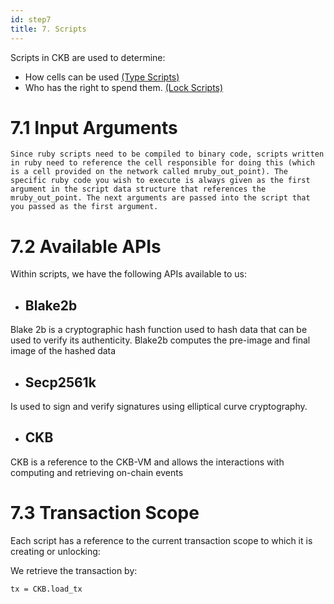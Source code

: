 ```yaml
---
id: step7
title: 7. Scripts
---
```


Scripts in CKB are used to determine:

* How cells can be used [(Type Scripts)](https://github.com/nervosnetwork/ckb-sdk-ruby)
* Who has the right to spend them. [(Lock Scripts)](https://github.com/nervosnetwork/ckb-sdk-ruby)

# 7.1 Input Arguments

	Since ruby scripts need to be compiled to binary code, scripts written in ruby need to reference the cell responsible for doing this (which is a cell provided on the network called mruby_out_point). The specific ruby code you wish to execute is always given as the first argument in the script data structure that references the mruby_out_point. The next arguments are passed into the script that you passed as the first argument.

# 7.2 Available APIs
Within scripts, we have the following APIs available to us:
* ## Blake2b  
Blake 2b is a cryptographic hash function used to hash data that can be used to verify its authenticity. Blake2b computes the pre-image and final image of the hashed data
* ## Secp2561k
 Is used to sign and verify signatures using elliptical curve cryptography.
* ## CKB  
CKB is a reference to the CKB-VM and allows the interactions with computing and retrieving on-chain events

# 7.3 Transaction Scope

Each script has a reference to the current transaction scope to which it is creating or unlocking:

We retrieve the transaction by:

```
tx = CKB.load_tx
```
